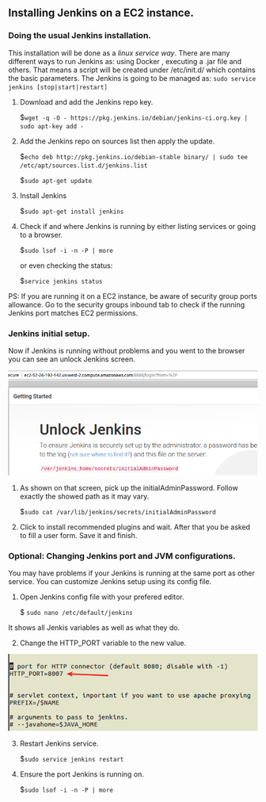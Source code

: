 ## Installing Jenkins on a EC2 instance.

### Doing the usual Jenkins installation.

This installation will be done as a *linux service way*. There are many different ways to run Jenkins as: using Docker
, executing a .jar file and others. That means a script will be created under /etc/init.d/ which contains the basic
parameters. The Jenkins is going to be managed as:  `sudo service jenkins [stop|start|restart]`

1. Download and add the Jenkins repo key.

	$`wget -q -O - https://pkg.jenkins.io/debian/jenkins-ci.org.key | sudo apt-key add -`

2. Add the Jenkins repo on sources list then apply the update.

	$`echo deb http://pkg.jenkins.io/debian-stable binary/ | sudo tee /etc/apt/sources.list.d/jenkins.list`

	$`sudo apt-get update`

3. Install Jenkins

	$`sudo apt-get install jenkins`

4. Check if and where Jenkins is running by either listing services or going to a browser.

	$`sudo lsof -i -n -P | more`

	or even checking the status:

	$`service jenkins status`

PS: If you are running it on a EC2 instance, be aware of security group ports allowance. Go to the security groups inbound tab
to check if the running Jenkins port matches EC2 permissions.
 
### Jenkins initial setup.

Now if Jenkins is running without problems and you went to the browser you can see an unlock Jenkins screen.

![unlock-jenkins](images/unlock-jenkins.png) 

1. As shown on that screen, pick up the initialAdminPassword. Follow exactly the showed path as it may vary. 

   $`sudo cat /var/lib/jenkins/secrets/initialAdminPassword`

2. Click to install recommended plugins and wait. After that you be asked to fill a user form. Save it and finish.

### Optional:  Changing Jenkins port and JVM configurations.

You may have problems if your Jenkins is running at the same port as other service. You can customize Jenkins setup
using its config file.

1. Open Jenkins config file with your prefered editor.

   $ `sudo nano /etc/default/jenkins`

It shows all Jenkis variables as well as what they do.

2. Change the HTTP_PORT variable to the new value.

![http-port](images/http-port.png) 

3. Restart Jenkins service.

   $`sudo service jenkins restart`

4. Ensure the port Jenkins is running on.

   $`sudo lsof -i -n -P | more`








